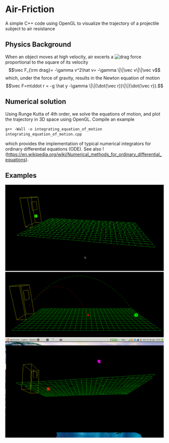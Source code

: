 # Air-Friction
A simple C++ code using OpenGL to visualize the trajectory of a projectile subject to air resistance

## Physics Background

When an object moves at high velocity, air excerts a ![drag force](https://en.wikipedia.org/wiki/Drag_equation) proportional to the square of its velocity 
$$\vec F_{\rm drag}= -\gamma v^2\hat v= -\gamma \|\|\vec v\|\|\vec v$$
which, under the force of gravity, results in the Newton equation of motion
$$\vec F=m\ddot r = -g \hat y -\gamma \|\|{\dot{\vec r}}\|\|{\dot{\vec r}}.$$

## Numerical solution

Using Runge Kutta of 4th order, we solve the equations of motion, and plot the trajectory in 3D space using OpenGL. Compile an example

```
g++ -Wall -o integrating_equation_of_motion integrating_equation_of_motion.cpp
```

which provides the implementation of typical numerical integrators for ordinary differential equations (ODE). See also !(https://en.wikipedia.org/wiki/Numerical_methods_for_ordinary_differential_equations).


## Examples
![ex1](https://github.com/fgonzcat/Air-Friction/blob/main/examples/ex1_Mar-2-2024.gif)
![ex2](https://github.com/fgonzcat/Air-Friction/blob/main/examples/ex1_Mar-2-2024.png)
![ex3](https://github.com/fgonzcat/Air-Friction/blob/main/examples/3.png)

